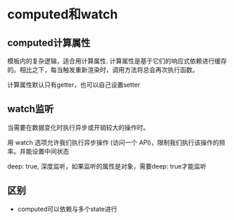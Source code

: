 # computed和watch

## computed计算属性

模板内的复杂逻辑，适合用计算属性. 计算属性是基于它们的响应式依赖进行缓存的。相比之下，每当触发重新渲染时，调用方法将总会再次执行函数。

计算属性默认只有getter，也可以自己设置setter

## watch监听

当需要在数据变化时执行异步或开销较大的操作时。

用 watch 选项允许我们执行异步操作 (访问一个 API)，限制我们执行该操作的频率。并能设置中间状态

deep: true, 深度监听，如果监听的属性是对象，需要deep: true才能监听

## 区别

* computed可以依赖与多个state进行
